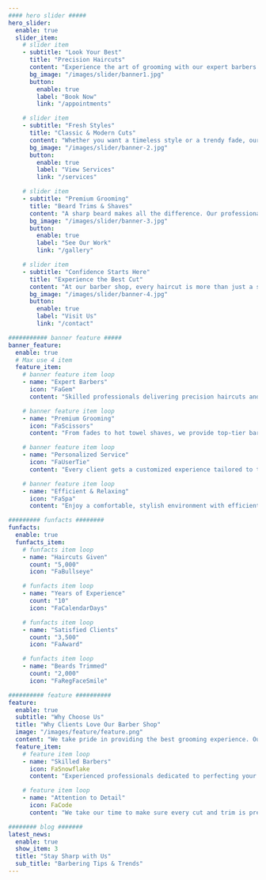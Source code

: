 ```yaml
---
#### hero slider #####
hero_slider:
  enable: true
  slider_item:
    # slider item
    - subtitle: "Look Your Best"
      title: "Precision Haircuts"
      content: "Experience the art of grooming with our expert barbers. From classic cuts to modern styles, we ensure you leave looking sharp and confident."
      bg_image: "/images/slider/banner1.jpg"
      button:
        enable: true
        label: "Book Now"
        link: "/appointments"

    # slider item
    - subtitle: "Fresh Styles"
      title: "Classic & Modern Cuts"
      content: "Whether you want a timeless style or a trendy fade, our barbers provide expert craftsmanship tailored to your personal style."
      bg_image: "/images/slider/banner-2.jpg"
      button:
        enable: true
        label: "View Services"
        link: "/services"

    # slider item
    - subtitle: "Premium Grooming"
      title: "Beard Trims & Shaves"
      content: "A sharp beard makes all the difference. Our professional trims, line-ups, and hot towel shaves will leave you looking polished."
      bg_image: "/images/slider/banner-3.jpg"
      button:
        enable: true
        label: "See Our Work"
        link: "/gallery"

    # slider item
    - subtitle: "Confidence Starts Here"
      title: "Experience the Best Cut"
      content: "At our barber shop, every haircut is more than just a service—it's an experience. Sit back, relax, and enjoy top-tier grooming."
      bg_image: "/images/slider/banner-4.jpg"
      button:
        enable: true
        label: "Visit Us"
        link: "/contact"

########### banner feature #####
banner_feature:
  enable: true
  # Max use 4 item
  feature_item:
    # banner feature item loop
    - name: "Expert Barbers"
      icon: "FaGem"
      content: "Skilled professionals delivering precision haircuts and styles."

    # banner feature item loop
    - name: "Premium Grooming"
      icon: "FaScissors"
      content: "From fades to hot towel shaves, we provide top-tier barbering."

    # banner feature item loop
    - name: "Personalized Service"
      icon: "FaUserTie"
      content: "Every client gets a customized experience tailored to their style."

    # banner feature item loop
    - name: "Efficient & Relaxing"
      icon: "FaSpa"
      content: "Enjoy a comfortable, stylish environment with efficient service."

######### funfacts ########
funfacts:
  enable: true
  funfacts_item:
    # funfacts item loop
    - name: "Haircuts Given"
      count: "5,000"
      icon: "FaBullseye"

    # funfacts item loop
    - name: "Years of Experience"
      count: "10"
      icon: "FaCalendarDays"

    # funfacts item loop
    - name: "Satisfied Clients"
      count: "3,500"
      icon: "FaAward"

    # funfacts item loop
    - name: "Beards Trimmed"
      count: "2,000"
      icon: "FaRegFaceSmile"

########## feature ##########
feature:
  enable: true
  subtitle: "Why Choose Us"
  title: "Why Clients Love Our Barber Shop"
  image: "/images/feature/feature.png"
  content: "We take pride in providing the best grooming experience. Our expert barbers ensure you leave looking fresh and confident."
  feature_item:
    # feature item loop
    - name: "Skilled Barbers"
      icon: FaSnowflake
      content: "Experienced professionals dedicated to perfecting your look."

    # feature item loop
    - name: "Attention to Detail"
      icon: FaCode
      content: "We take our time to make sure every cut and trim is precise."

######## blog #######
latest_news:
  enable: true
  show_item: 3
  title: "Stay Sharp with Us"
  sub_title: "Barbering Tips & Trends"
---
```

